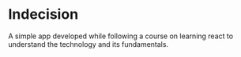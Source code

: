 # Indecision

A simple app developed while following a course on learning react to understand the technology and its fundamentals.
